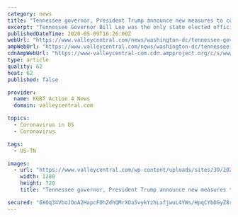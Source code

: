 ```yaml
---
category: news
title: "Tennessee governor, President Trump announce new measures to combat coronavirus in nursing homes"
excerpt: "Tennessee Governor Bill Lee was the only state elected official to join President Trump, administration officials, and advocates for seniors at the White House Thursday to announce new measures to"
publishedDateTime: 2020-05-09T16:26:00Z
webUrl: "https://www.valleycentral.com/news/washington-dc/tennessee-governor-president-trump-announce-new-measures-to-combat-coronavirus-in-nursing-homes/"
ampWebUrl: "https://www.valleycentral.com/news/washington-dc/tennessee-governor-president-trump-announce-new-measures-to-combat-coronavirus-in-nursing-homes/amp/"
cdnAmpWebUrl: "https://www-valleycentral-com.cdn.ampproject.org/c/s/www.valleycentral.com/news/washington-dc/tennessee-governor-president-trump-announce-new-measures-to-combat-coronavirus-in-nursing-homes/amp/"
type: article
quality: 62
heat: 62
published: false

provider:
  name: KGBT Action 4 News
  domain: valleycentral.com

topics:
  - Coronavirus in US
  - Coronavirus

tags:
  - US-TN

images:
  - url: "https://www.valleycentral.com/wp-content/uploads/sites/39/2020/04/lee.jpg?w=1280&h=720&crop=1"
    width: 1280
    height: 720
    title: "Tennessee governor, President Trump announce new measures to combat coronavirus in nursing homes"

secured: "6XOq34VboJOoA2HapcFOhZdhQMrXOa5vykYzhLxfjwuL4YWs/HpqCYbDGyZ8rnSVrEd6yKceWT7hNfLDroh6GkfKL760jm51U6NV3kHYQNvOi+X/dgEstu9/gkAHX+dE3h04Dx0dh8LSiFB8SYPSImlFumHk1OCJFvbp5nxN1tPlSicmYFNVW4bUqKFpSrlmaJgIfVRri5GQMNnFbrif57Oq/iP3Sm3ULXDWeRjmpEQn/Mii1MwEuHuOQDUHO/AQWJHXP70RwwAsEhRKDCMTeR6+ivV+WSFjYCgEBZm3AtZEpMQrVJdwhr3Ezlz/ESkDGaQ9ibIWUG6n23O7jbWdWCgqGpMK7rmfoWWajGDouxVKnJFoeeQeakGh3ACX45wlLZaSo7sCOUQsgn84uSfTjQfyBWWTOEo/oF2mPlxk3j3Nt5uYDBItoz0Ya13wZFTg8/K7oOZhrdRJK1QvZEbaoxc3zDV/SWofn5WcCOboYlw=;huortXgNbHBcmfnH5f5Sdw=="
---
```


